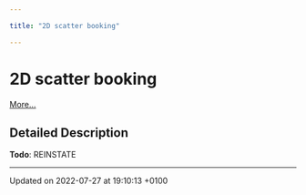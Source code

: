 ```yaml
---

title: "2D scatter booking"

---
```


# 2D scatter booking

 [More...](#detailed-description)

## Detailed Description


**Todo**: REINSTATE 





-------------------------------

Updated on 2022-07-27 at 19:10:13 +0100
